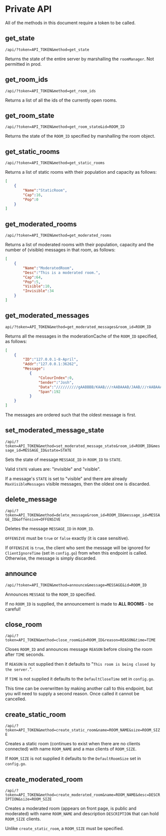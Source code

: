 # Private API

All of the methods in this document require a token to be called.



## get_state

`/api/?token=API_TOKEN&method=get_state`

Returns the state of the entire server by marshalling the `roomManager`. Not permitted in prod.



## get_room_ids

`/api/?token=API_TOKEN&method=get_room_ids`

Returns a list of all the ids of the currently open rooms.



## get_room_state

`/api/?token=API_TOKEN&method=get_room_state&id=ROOM_ID`

Returns the state of the `ROOM_ID` specified by marshalling the room object.



## get_static_rooms

`/api/?token=API_TOKEN&method=get_static_rooms`

Returns a list of static rooms with their population and capacity as follows:

```json
[
	{
		"Name":"StaticRoom",
		"Cap":16,
		"Pop":0
	}
]
```



## get_moderated_rooms

`/api/?token=API_TOKEN&method=get_moderated_rooms`

Returns a list of moderated rooms with their population, capacity and the number of (visible) messages in that room, as follows:

```json
[
	{
		"Name":"ModeratedRoom",
        "Desc":"This is a moderated room.",
		"Cap":64,
		"Pop":5,
        "Visible":10,
        "Invisible":34
	}
]
```



## get_moderated_messages

`api/?token=API_TOKEN&method=get_moderated_messages&room_id=ROOM_ID`

Returns all the messages in the moderationCache of the `ROOM_ID` specified, as follows:

```json
[
    {
        "ID":"127.0.0.1-8-April",
     	"Addr":"127.0.0.1:36262",
        "Message":
 	       {
               "ColourIndex":0,
               "Sender":"Josh",
               "Data":"//////////gAABBBB/KAAB///rAABAAAB/JAAB///rAABAAABABBBBAABAAABABBBB///oAABBBBAABAAABABAAABABAAAB///nAABAAABAB/BAABAAABABAAAB///nAABAAABAB/BAABAAABABAAAB///nAABBBBAAB/CAABBBBABAAAB///////////////////////////////////////////////////////////////////////////////////////////////////////////////////////////////////////////////////////////////////////wAA",
               "Span":192
           }
    }
]
```

The messages are ordered such that the oldest message is first.



## set_moderated_message_state

`/api/?token=API_TOKEN&method=set_moderated_message_state&room_id=ROOM_ID&message_id=MESSAGE_ID&state=STATE`

Sets the state of message `MESSAGE_ID` in `ROOM_ID` to `STATE`.

Valid `STATE` values are: "invisible" and "visible".

If a message's `STATE` is set to "visible" and there are already `MaxVisibleMessages` visible messages, then the oldest one is discarded.



## delete_message

`/api/?token=API_TOKEN&method=delete_message&room_id=ROOM_ID&message_id=MESSAGE_ID&offensive=OFFENSIVE`

Deletes the message `MESSAGE_ID` in `ROOM_ID`.

`OFFENSIVE` must be `true` or `false` exactly (it is case sensitive).

If `OFFENSIVE` is `true`, the client who sent the message will be ignored for `ClientIgnoreTime` (set in `config.go`) from when this endpoint is called. Otherwise, the message is simply discarded.



## announce

`/api/?token=API_TOKEN&method=announce&message=MESSAGE&id=ROOM_ID`

Announces `MESSAGE` to the `ROOM_ID` specified.

If no `ROOM_ID` is supplied, the announcement is made to **ALL ROOMS** - be careful!



## close_room

`/api/?token=API_TOKEN&method=close_room&id=ROOM_ID&reason=REASON&time=TIME`

Closes `ROOM_ID` and announces message `REASON` before closing the room after `TIME` seconds. 

If `REASON` is not supplied then it defaults to "`This room is being closed by the server.`".

If `TIME` is not supplied it defaults to the `DefaultCloseTime` set in `config.go`.

This time can be overwritten by making another call to this endpoint, but you will need to supply a second reason. Once called it cannot be cancelled.



## create_static_room

`/api/?token=API_TOKEN&method=create_static_room&name=ROOM_NAME&size=ROOM_SIZE`

Creates a static room (continues to exist when there are no clients connected) with name `ROOM_NAME` and a max clients of `ROOM_SIZE`. 

If `ROOM_SIZE` is not supplied it defaults to the `DefaultRoomSize` set in `config.go`.



## create_moderated_room

`/api/?token=API_TOKEN&method=create_moderated_room&name=ROOM_NAME&desc=DESCRIPTION&size=ROOM_SIZE`

Creates a moderated room (appears on front page, is public and moderated) with name `ROOM_NAME` and description `DESCRIPTION` that can hold `ROOM_SIZE` clients.

Unlike `create_static_room`, a `ROOM_SIZE` must be specified.



